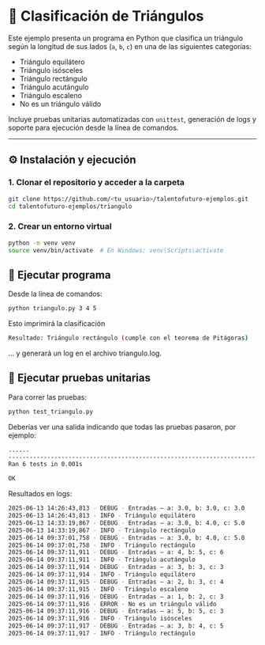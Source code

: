 # 🔺 Clasificación de Triángulos

Este ejemplo presenta un programa en Python que clasifica un triángulo según la longitud de sus lados (`a`, `b`, `c`) en una de las siguientes categorías:

- Triángulo equilátero
- Triángulo isósceles
- Triángulo rectángulo
- Triángulo acutángulo
- Triángulo escaleno
- No es un triángulo válido

Incluye pruebas unitarias automatizadas con `unittest`, generación de logs y soporte para ejecución desde la línea de comandos.

---

## ⚙️ Instalación y ejecución

### 1. Clonar el repositorio y acceder a la carpeta

```bash
git clone https://github.com/<tu_usuario>/talentofuturo-ejemplos.git
cd talentofuturo-ejemplos/triangulo
```

### 2. Crear un entorno virtual
```bash
python -m venv venv
source venv/bin/activate  # En Windows: venv\Scripts\activate
```

## 🚀 Ejecutar programa
Desde la línea de comandos:
```bash
python triangulo.py 3 4 5
```
Esto imprimirá la clasificación 
```bash
Resultado: Triángulo rectángulo (cumple con el teorema de Pitágoras)
```
... y generará un log en el archivo triangulo.log.

## 🧪 Ejecutar pruebas unitarias
Para correr las pruebas:
```bash
python test_triangulo.py
```

Deberías ver una salida indicando que todas las pruebas pasaron, por ejemplo:
```bash
......
----------------------------------------------------------------------
Ran 6 tests in 0.001s

OK

```
Resultados en logs:
```bash
2025-06-13 14:26:43,813 - DEBUG - Entradas – a: 3.0, b: 3.0, c: 3.0
2025-06-13 14:26:43,813 - INFO - Triángulo equilátero
2025-06-13 14:33:19,867 - DEBUG - Entradas – a: 3.0, b: 4.0, c: 5.0
2025-06-13 14:33:19,867 - INFO - Triángulo rectángulo
2025-06-14 09:37:01,758 - DEBUG - Entradas – a: 3.0, b: 4.0, c: 5.0
2025-06-14 09:37:01,758 - INFO - Triángulo rectángulo
2025-06-14 09:37:11,911 - DEBUG - Entradas – a: 4, b: 5, c: 6
2025-06-14 09:37:11,911 - INFO - Triángulo acutángulo
2025-06-14 09:37:11,914 - DEBUG - Entradas – a: 3, b: 3, c: 3
2025-06-14 09:37:11,914 - INFO - Triángulo equilátero
2025-06-14 09:37:11,915 - DEBUG - Entradas – a: 2, b: 3, c: 4
2025-06-14 09:37:11,915 - INFO - Triángulo escaleno
2025-06-14 09:37:11,916 - DEBUG - Entradas – a: 1, b: 2, c: 3
2025-06-14 09:37:11,916 - ERROR - No es un triángulo válido
2025-06-14 09:37:11,916 - DEBUG - Entradas – a: 5, b: 5, c: 3
2025-06-14 09:37:11,916 - INFO - Triángulo isósceles
2025-06-14 09:37:11,917 - DEBUG - Entradas – a: 3, b: 4, c: 5
2025-06-14 09:37:11,917 - INFO - Triángulo rectángulo

```

